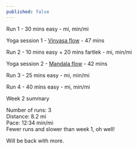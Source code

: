 ```yaml
---
published: false
---
```

Run 1 - 30 mins easy -  mi,  min/mi  


Yoga session 1 - [Vinyasa flow](https://www.youtube.com/watch?v=KmprHaRA3BA&t=82s) - 47 mins  


Run 2 - 10 mins easy + 20 mins fartlek -  mi,  min/mi  


Yoga session 2 - [Mandala flow](https://www.youtube.com/watch?v=OLCHoNrbeZQ) - 42 mins


Run 3 - 25 mins easy - mi, min/mi 


Run 4 - 40 mins easy -  mi,  min/mi  


Week 2 summary

Number of runs: 3  
Distance: 8.2 mi  
Pace: 12:34 min/mi  
Fewer runs and slower than week 1, oh well!


Will be back with more.